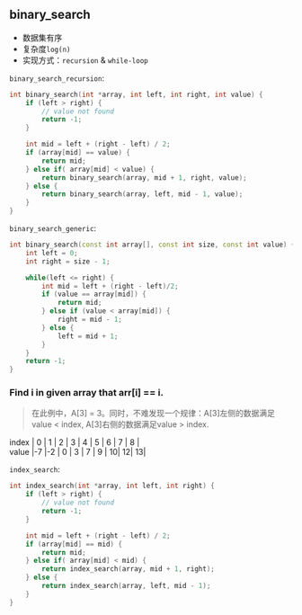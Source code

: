 ## binary_search
* 数据集有序
* 复杂度`log(n)`
* 实现方式：`recursion` & `while-loop`

`binary_search_recursion`:
```cpp
int binary_search(int *array, int left, int right, int value) {
	if (left > right) {
		// value not found
		return -1;
	}

	int mid = left + (right - left) / 2;
	if (array[mid] == value) {
		return mid;
	} else if( array[mid] < value) {
		return binary_search(array, mid + 1, right, value);
	} else {
		return binary_search(array, left, mid - 1, value);
	}
}
```

`binary_search_generic`:
```cpp
int binary_search(const int array[], const int size, const int value) {
	int left = 0;
	int right = size - 1;

	while(left <= right) {
		int mid = left + (right - left)/2;
		if (value == array[mid]) {
			return mid;
		} else if (value < array[mid]) {
			right = mid - 1;
		} else {
			left = mid + 1;
		}
	}
	return -1;
}
```

### Find i in given array that arr[i] == i.
> 在此例中，A[3] = 3。同时，不难发现一个规律：A[3]左侧的数据满足value < index, A[3]右侧的数据满足value > index.  

index | 0 | 1 | 2 | 3 | 4 | 5 | 6 | 7 | 8 |  
value |-7 |-2 | 0 | 3 | 7 | 9 | 10| 12| 13|  

`index_search`:
```cpp
int index_search(int *array, int left, int right) {
    if (left > right) {
        // value not found
        return -1;
    }

    int mid = left + (right - left) / 2;
    if (array[mid] == mid) {
        return mid;
    } else if( array[mid] < mid) {
        return index_search(array, mid + 1, right);
    } else {
        return index_search(array, left, mid - 1);
    }
}
```

 

